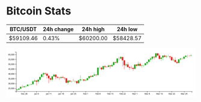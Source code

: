 # Bitcoin Stats

BTC/USDT|24h change|24h high|24h low|
|---|---|---|---|
|$59109.46|0.43%|$60200.00|$58428.57|

<img src="./chart.svg">
